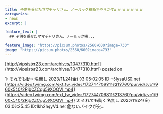 ```yaml
---
title: 子供を乗せたママチャリさん、ノールック横断でやらかすw w w w w w w
categories:
- news
excerpt: |
  
feature_text: |
  ## 子供を乗せたママチャリさん、ノールック横...
  
feature_image: "https://picsum.photos/2560/600?image=733"
image: "https://picsum.photos/2560/600?image=733"
---
```


[http://vipsister23.com/archives/10477310.html](http://vipsister23.com/archives/10477310.html)
posted on 

<!--more-->

1: それでも動く名無し 2023/11/24(金) 03:05:02.05 ID:+6IysaUS0.net [https://video.twimg.com/ext_tw_video/1727447068116213760/pu/vid/avc1/960x540/2RjbCZCqu59XOQVI.mp4](https://video.twimg.com/ext_tw_video/1727447068116213760/pu/vid/avc1/960x540/2RjbCZCqu59XOQVI.mp4) 3: それでも動く名無し 2023/11/24(金) 03:06:25.45 ID:1kh2hqyVd.net 危ないバイクが突...
